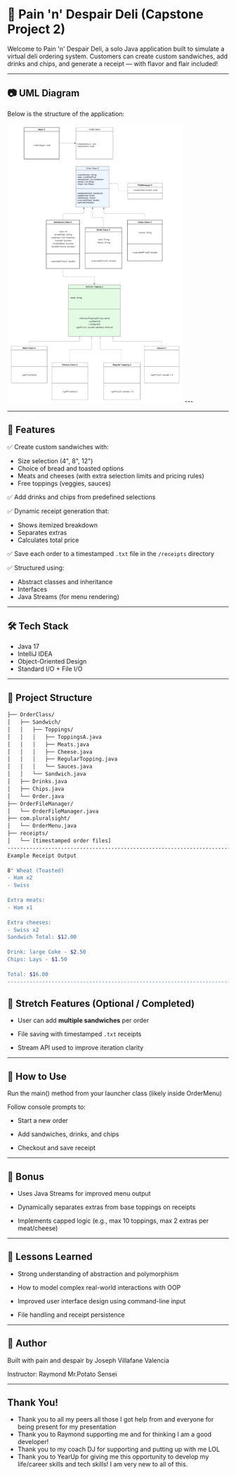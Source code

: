 # 🥪 Pain 'n' Despair Deli (Capstone Project 2)

Welcome to Pain 'n' Despair Deli, a solo Java application built to simulate a virtual deli ordering system. Customers can create custom sandwiches, add drinks and chips, and generate a receipt — with flavor and flair included!

---

## 📷 UML Diagram

Below is the structure of the application:

<img src="UML.png" alt="UML Diagram" width="400"/>
---

------------------------------------------------------------------------------------------------------------------------
## 🚀 Features

✅ Create custom sandwiches with:
- Size selection (4", 8", 12")
- Choice of bread and toasted options
- Meats and cheeses (with extra selection limits and pricing rules)
- Free toppings (veggies, sauces)

✅ Add drinks and chips from predefined selections

✅ Dynamic receipt generation that:
- Shows itemized breakdown
- Separates extras
- Calculates total price

✅ Save each order to a timestamped `.txt` file in the `/receipts` directory

✅ Structured using:
- Abstract classes and inheritance
- Interfaces
- Java Streams (for menu rendering)

---

## 🛠 Tech Stack

- Java 17
- IntelliJ IDEA
- Object-Oriented Design
- Standard I/O + File I/O

---

## 📂 Project Structure

```bash
├── OrderClass/
│   ├── Sandwich/
│   │   ├── Toppings/
│   │   │   ├── ToppingsA.java
│   │   │   ├── Meats.java
│   │   │   ├── Cheese.java
│   │   │   ├── RegularTopping.java
│   │   │   └── Sauces.java
│   │   └── Sandwich.java
│   ├── Drinks.java
│   ├── Chips.java
│   └── Order.java
├── OrderFileManager/
│   └── OrderFileManager.java
├── com.pluralsight/
│   └── OrderMenu.java
├── receipts/
│   └── [timestamped order files]
------------------------------------------------------------------------------------------------------------------------
Example Receipt Output

8" Wheat (Toasted)
- Ham x2
- Swiss

Extra meats:
- Ham x1

Extra cheeses:
- Swiss x2
Sandwich Total: $12.00

Drink: large Coke - $2.50
Chips: Lays - $1.50

Total: $16.00
------------------------------------------------------------------------------------------------------------------------
```
## 🎯 Stretch Features (Optional / Completed)

- User can add **multiple sandwiches** per order

- File saving with timestamped `.txt` receipts

- Stream API used to improve iteration clarity
------------------------------------------------------------------------------------------------------------------------
## 📝 How to Use
Run the main() method from your launcher class (likely inside OrderMenu)

Follow console prompts to:

* Start a new order

* Add sandwiches, drinks, and chips

* Checkout and save receipt
------------------------------------------------------------------------------------------------------------------------
## 🌟 Bonus
* Uses Java Streams for improved menu output

* Dynamically separates extras from base toppings on receipts

* Implements capped logic (e.g., max 10 toppings, max 2 extras per meat/cheese)
------------------------------------------------------------------------------------------------------------------------
## 🧠 Lessons Learned
* Strong understanding of abstraction and polymorphism

* How to model complex real-world interactions with OOP

* Improved user interface design using command-line input

* File handling and receipt persistence
------------------------------------------------------------------------------------------------------------------------
## 🙌 Author
Built with pain and despair by Joseph Villafane Valencia

Instructor: Raymond Mr.Potato Sensei

------------------------------------------------------------------------------------------------------------------------
## Thank You!
- Thank you to all my peers all those I got help from and everyone for being present for my presentation
- Thank you to Raymond supporting me and for thinking I am a good developer!
- Thank you to my coach DJ for supporting and putting up with me LOL
- Thank you to YearUp for giving me this opportunity to develop my life/career skills and tech skills! 
I am very new to all of this.